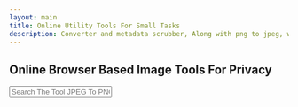 ```yaml
---
layout: main
title: Online Utility Tools For Small Tasks
description: Converter and metadata scrubber, Along with png to jpeg, wav to mp3, Recet Image & Much more;
---
```


<section style="width: 100%;">
    <h1>Online Browser Based Image Tools For Privacy</h1>
<div class="search-container">
   <i class="fas fa-search search-icon"></i>
   <input type="text" class="search-bar" id="searchInput" placeholder="Search The Tool JPEG To PNG ...">
</div>


<div class="container">
<div class="tool-grid" id="toolsGrid">
</div>
</div>

<script src="/assets/js/image-tools.js"></script>